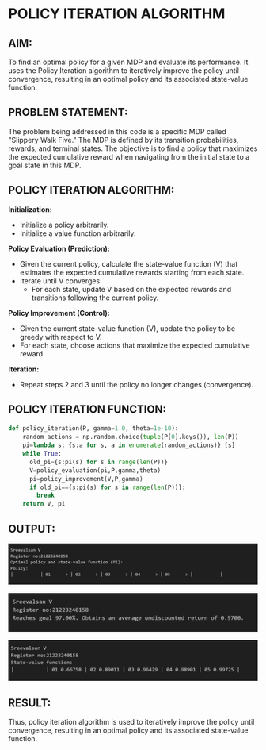 # POLICY ITERATION ALGORITHM

## AIM:
To find an optimal policy for a given MDP and evaluate its performance. It uses the Policy Iteration algorithm to iteratively improve the policy until convergence, resulting in an optimal policy and its associated state-value function.

## PROBLEM STATEMENT:
The problem being addressed in this code is a specific MDP called "Slippery Walk Five." The MDP is defined by its transition probabilities, rewards, and terminal states. The objective is to find a policy that maximizes the expected cumulative reward when navigating from the initial state to a goal state in this MDP.

## POLICY ITERATION ALGORITHM:

**Initialization**:
- Initialize a policy arbitrarily.
- Initialize a value function arbitrarily.

**Policy Evaluation (Prediction):**

- Given the current policy, calculate the state-value function (V) that estimates the expected cumulative rewards starting from each state.
- Iterate until V converges:
  - For each state, update V based on the expected rewards and transitions following the current policy.

**Policy Improvement (Control):**
- Given the current state-value function (V), update the policy to be greedy with respect to V.
- For each state, choose actions that maximize the expected cumulative reward.

**Iteration:**
- Repeat steps 2 and 3 until the policy no longer changes (convergence).


## POLICY ITERATION FUNCTION:
```py
def policy_iteration(P, gamma=1.0, theta=1e-10):
    random_actions = np.random.choice(tuple(P[0].keys()), len(P))
    pi=lambda s: {s:a for s, a in enumerate(random_actions)} [s]
    while True:
      old_pi={s:pi(s) for s in range(len(P))}
      V=policy_evaluation(pi,P,gamma,theta)
      pi=policy_improvement(V,P,gamma)
      if old_pi=={s:pi(s) for s in range(len(P))}:
        break
    return V, pi
```

## OUTPUT:
![alt text](image.png)

![alt text](image-2.png)

![alt text](image-1.png)

## RESULT:
Thus, policy iteration algorithm is used to iteratively improve the policy until convergence, resulting in an optimal policy and its associated state-value function.

